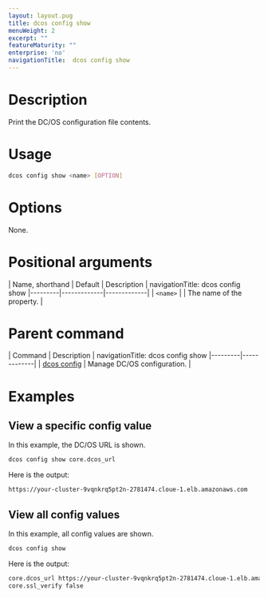 ```yaml
---
layout: layout.pug
title: dcos config show
menuWeight: 2
excerpt: ""
featureMaturity: ""
enterprise: 'no'
navigationTitle:  dcos config show
---
```


<!-- This source repo for this topic is https://github.com/dcos/dcos-docs -->


# Description
Print the DC/OS configuration file contents.

# Usage

```bash
dcos config show <name> [OPTION]
``` 

# Options

None.

# Positional arguments

| Name, shorthand | Default | Description |
navigationTitle:  dcos config show
|---------|-------------|-------------|
| `<name>`   |             |  The name of the property. |

# Parent command

| Command | Description |
navigationTitle:  dcos config show
|---------|-------------|
| [dcos config](/1.10/cli/command-reference/dcos-config/) |  Manage DC/OS configuration. |

# Examples

## View a specific config value

In this example, the DC/OS URL is shown.

```bash
dcos config show core.dcos_url
```

Here is the output:

```bash
https://your-cluster-9vqnkrq5pt2n-2781474.cloue-1.elb.amazonaws.com
```

## View all config values

In this example, all config values are shown.

```bash
dcos config show
```

Here is the output:

```bash
core.dcos_url https://your-cluster-9vqnkrq5pt2n-2781474.cloue-1.elb.amazonaws.com
core.ssl_verify false
```


